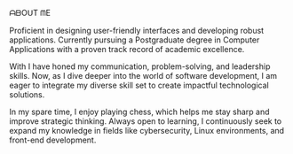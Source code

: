 ᗩᗷOᑌT ᗰE


Proficient in designing user-friendly interfaces and developing robust applications. Currently pursuing a Postgraduate degree in Computer Applications with a proven track record of academic excellence.


With I have honed my communication, problem-solving, and leadership skills. Now, as I dive deeper into the world of software development, I am eager to integrate my diverse skill set to create impactful technological solutions.


In my spare time, I enjoy playing chess, which helps me stay sharp and improve strategic thinking. Always open to learning, I continuously seek to expand my knowledge in fields like cybersecurity, Linux environments, and front-end development.


